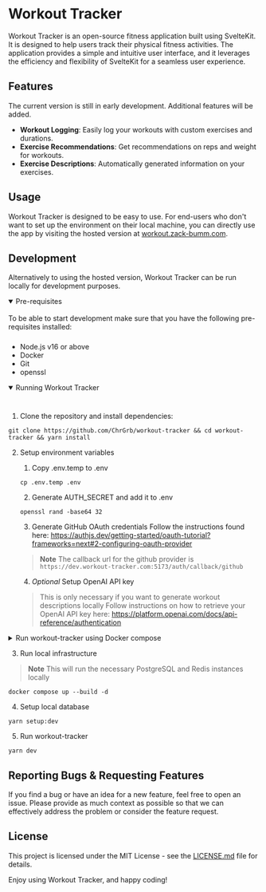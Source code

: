 # Workout Tracker

Workout Tracker is an open-source fitness application built using SvelteKit. It is designed to help users track their physical fitness activities. The application provides a simple and intuitive user interface, and it leverages the efficiency and flexibility of SvelteKit for a seamless user experience.

## Features
The current version is still in early development. Additional features will be added.

- **Workout Logging**: Easily log your workouts with custom exercises and durations.
- **Exercise Recommendations**: Get recommendations on reps and weight for workouts.
- **Exercise Descriptions**: Automatically generated information on your exercises.


## Usage
Workout Tracker is designed to be easy to use. For end-users who don't want to set up the environment on their local machine, you can directly use the app by visiting the hosted version at [workout.zack-bumm.com](https://workout.zack-bumm.com).

## Development

Alternatively to using the hosted version, Workout Tracker can be run locally for development purposes.

<details open>
<summary>
Pre-requisites
</summary> <br />
To be able to start development make sure that you have the following pre-requisites installed:

###

- Node.js v16 or above
- Docker
- Git
- openssl
</details>

<details open>
<summary>
Running Workout Tracker
</summary> <br />

###

1. Clone the repository and install dependencies:
```shell
git clone https://github.com/ChrGrb/workout-tracker && cd workout-tracker && yarn install
```

2. Setup environment variables
   1. Copy .env.temp to .env
    ```shell
    cp .env.temp .env
    ```

   2. Generate AUTH_SECRET and add it to .env
    ```shell
    openssl rand -base64 32
    ```

   3. Generate GitHub OAuth credentials
    Follow the instructions found here: https://authjs.dev/getting-started/oauth-tutorial?frameworks=next#2-configuring-oauth-provider
    > **Note**
    > The callback url for the github provider is `https://dev.workout-tracker.com:5173/auth/callback/github`

   4. *Optional* Setup OpenAI API key
    > This is only necessary if you want to generate workout descriptions locally
    Follow instructions on how to retrieve your OpenAI API key here: https://platform.openai.com/docs/api-reference/authentication

<details>
<summary>
Run workout-tracker using Docker compose
</summary>
> **Note**
> Alternatively you can also run the application using only docker
> You can skip step 3-5 in this case

   1. Uncomment the web section in the docker-compose.yml file
   2. Run the docker-compose instance including the web section
   ```shell
   docker compose up --build -d
   ```
</details>

3. Run local infrastructure
> **Note**
> This will run the necessary PostgreSQL and Redis instances locally
```shell
docker compose up --build -d
```

4. Setup local database
```shell
yarn setup:dev
```

5. Run workout-tracker
```shell
yarn dev
```


</details>


## Reporting Bugs & Requesting Features
If you find a bug or have an idea for a new feature, feel free to open an issue. Please provide as much context as possible so that we can effectively address the problem or consider the feature request.

## License

This project is licensed under the MIT License - see the [LICENSE.md](LICENSE.md) file for details.


Enjoy using Workout Tracker, and happy coding!
